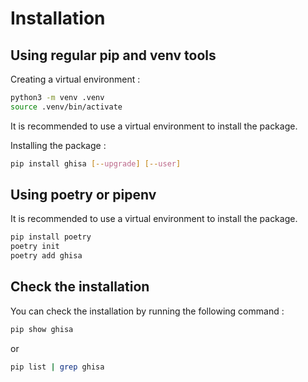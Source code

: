 # Installation


## Using regular pip and venv tools

Creating a virtual environment :

```bash
python3 -m venv .venv
source .venv/bin/activate
```

It is recommended to use a virtual environment to install the package.

Installing the package :

```bash
pip install ghisa [--upgrade] [--user]

```

## Using poetry or pipenv

It is recommended to use a virtual environment to install the package.

```bash
pip install poetry
poetry init
poetry add ghisa
```



## Check the installation

You can check the installation by running the following command :

```bash
pip show ghisa
```

or

```bash
pip list | grep ghisa
```
